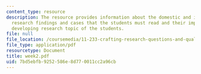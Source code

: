 ```yaml
---
content_type: resource
description: The resource provides information about the domestic and international
  research findings and cases that the students must read and their importance in
  developing research topic of the students.
file: null
file_location: /coursemedia/11-233-crafting-research-questions-and-qualitative-methodology-fall-2005/7bd5ebfb9252586e8d770011cc2a96cb_week2.pdf
file_type: application/pdf
resourcetype: Document
title: week2.pdf
uid: 7bd5ebfb-9252-586e-8d77-0011cc2a96cb
---
```

